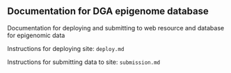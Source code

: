 ## Documentation for DGA epigenome database

Documentation for deploying and submitting to web resource and database for epigenomic data 

Instructions for deploying site:  ```deploy.md```

Instructions for submitting data to site: ```submission.md```
